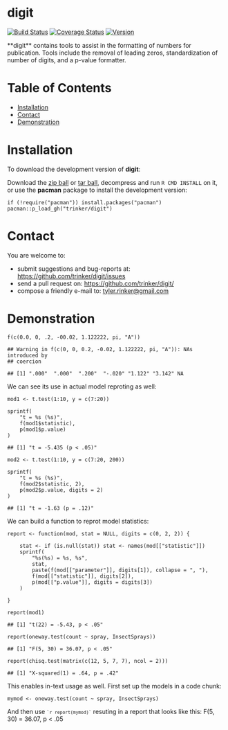digit
============


[![Build
Status](https://travis-ci.org/trinker/digit.svg?branch=master)](https://travis-ci.org/trinker/digit)
[![Coverage
Status](https://coveralls.io/repos/trinker/digit/badge.svg?branch=master)](https://coveralls.io/r/trinker/digit?branch=master)
<a href="https://img.shields.io/badge/Version-0.0.1-orange.svg"><img src="https://img.shields.io/badge/Version-0.0.1-orange.svg" alt="Version"/></a>
</p>
**digit** contains tools to assist in the formatting of numbers for
publication. Tools include the removal of leading zeros, standardization
of number of digits, and a p-value formatter.


Table of Contents
============

-   [Installation](#installation)
-   [Contact](#contact)
-   [Demonstration](#demonstration)

Installation
============


To download the development version of **digit**:

Download the [zip ball](https://github.com/trinker/digit/zipball/master)
or [tar ball](https://github.com/trinker/digit/tarball/master),
decompress and run `R CMD INSTALL` on it, or use the **pacman** package
to install the development version:

    if (!require("pacman")) install.packages("pacman")
    pacman::p_load_gh("trinker/digit")

Contact
=======

You are welcome to: 
* submit suggestions and bug-reports at: <https://github.com/trinker/digit/issues> 
* send a pull request on: <https://github.com/trinker/digit/> 
* compose a friendly e-mail to: <tyler.rinker@gmail.com>


Demonstration
=============

    f(c(0.0, 0, .2, -00.02, 1.122222, pi, "A"))

    ## Warning in f(c(0, 0, 0.2, -0.02, 1.122222, pi, "A")): NAs introduced by
    ## coercion

    ## [1] ".000"  ".000"  ".200"  "-.020" "1.122" "3.142" NA

We can see its use in actual model reproting as well:

    mod1 <- t.test(1:10, y = c(7:20))

    sprintf(
        "t = %s (%s)",
        f(mod1$statistic),
        p(mod1$p.value)
    )

    ## [1] "t = -5.435 (p < .05)"

    mod2 <- t.test(1:10, y = c(7:20, 200))

    sprintf(
        "t = %s (%s)",
        f(mod2$statistic, 2),
        p(mod2$p.value, digits = 2)
    )

    ## [1] "t = -1.63 (p = .12)"

We can build a function to reprot model statistics:

    report <- function(mod, stat = NULL, digits = c(0, 2, 2)) {
        
        stat <- if (is.null(stat)) stat <- names(mod[["statistic"]])
        sprintf(
            "%s(%s) = %s, %s", 
            stat,
            paste(f(mod[["parameter"]], digits[1]), collapse = ", "),
            f(mod[["statistic"]], digits[2]),
            p(mod[["p.value"]], digits = digits[3])
        )

    }

    report(mod1)

    ## [1] "t(22) = -5.43, p < .05"

    report(oneway.test(count ~ spray, InsectSprays))

    ## [1] "F(5, 30) = 36.07, p < .05"

    report(chisq.test(matrix(c(12, 5, 7, 7), ncol = 2)))

    ## [1] "X-squared(1) = .64, p = .42"

This enables in-text usage as well. First set up the models in a code
chunk:

    mymod <- oneway.test(count ~ spray, InsectSprays)

And then use <code class="r">`` `r report(mymod)` ``</code> resuting in
a report that looks like this: F(5, 30) = 36.07, p \< .05